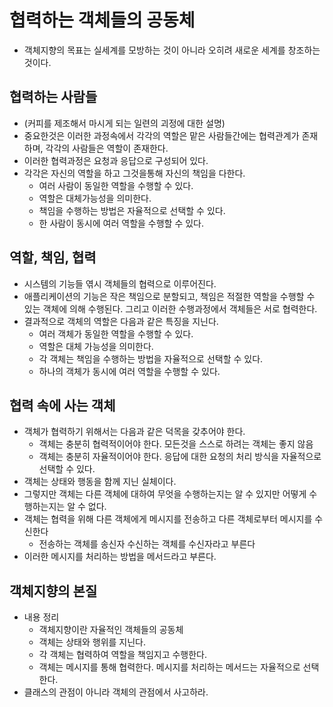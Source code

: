 # 협력하는 객체들의 공동체

- 객체지향의 목표는 실세계를 모방하는 것이 아니라 오히려 새로운 세계를 창조하는 것이다.

## 협력하는 사람들

- (커피를 제조해서 마시게 되는 일련의 괴정에 대한 설명)
- 중요한것은 이러한 과정속에서 각각의 역할은 맡은 사람들간에는 협력관계가 존재하며, 각각의 사람들은 역할이 존재한다.
- 이러한 협력과정은 요청과 응답으로 구성되어 있다.
- 각각은 자신의 역할을 하고 그것을통해 자신의 책임을 다한다.
    - 여러 사람이 동일한 역할을 수행할 수 있다.
    - 역할은 대체가능성을 의미한다.
    - 책임을 수행하는 방법은 자율적으로 선택할 수 있다.
    - 한 사람이 동시에 여러 역할을 수행할 수 있다.

## 역할, 책임, 협력

- 시스템의 기능들 엮시 객체들의 협력으로 이루어진다.
- 애플리케이션의 기능은 작은 책임으로 분할되고, 책임은 적절한 역할을 수행할 수 있는 객체에 의해 수행된다.  그리고 이러한 수행과정에서 객체들은 서로 협력한다.
- 결과적으로 객체의 역할은 다음과 같은 특징을 지닌다.
    - 여러 객체가 동일한 역할을 수행할 수 있다.
    - 역할은 대체 가능성을 의미한다.
    - 각 객체는 책임을 수행하는 방법을 자율적으로 선택할 수 있다.
    - 하나의 객체가 동시에 여러 역할을 수행할 수 있다.

## 협력 속에 사는 객체

- 객체가 협력하기 위해서는 다음과 같은 덕목을 갖추어야 한다.
    - 객체는 충분히 협력적이어야 한다. 모든것을 스스로 하려는 객체는 좋지 않음
    - 객체는 충분히 자율적이어야 한다. 응답에 대한 요청의 처리 방식을 자율적으로 선택할 수 있다.
- 객체는 상태와 행동을 함께 지닌 실체이다.
- 그렇지만 객체는 다른 객체에 대하여 무엇을 수행하는지는 알 수 있지만 어떻게 수행하는지는 알 수 없다.
- 객체는 협력을 위해 다른 객체에게 메시지를 전송하고 다른 객체로부터 메시지를 수신한다
    - 전송하는 객체를 송신자 수신하는 객체를 수신자라고 부른다
- 이러한 메시지를 처리하는 방법을 메서드라고 부른다.

## 객체지향의 본질

- 내용 정리
    - 객체지향이란 자율적인 객체들의 공동체
    - 객체는 상태와 행위를 지닌다.
    - 각 객체는 협력하여 역할을 책임지고 수행한다.
    - 객체는 메시지를 통해 협력한다. 메시지를 처리하는 메서드는 자율적으로 선택한다.
- 클래스의 관점이 아니라 객체의 관점에서 사고하라.
